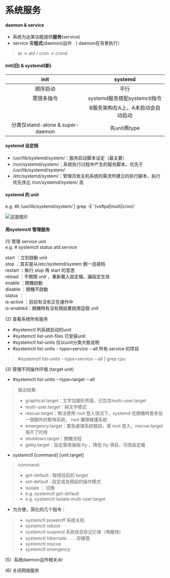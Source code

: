 # 系统服务
#### daemon & service
- 系统为达某功能提供**服务**(service)
- service 需**程式**(daemon)运作 （ daemon在背景执行）   
> at → atd / cron → crond

#### init(旧) & systemd(新)
|init|systemd|
|:---:|:---:|
|顺序启动|平行|
|需很多指令|systemd服务搭配systemctl指令|
||B服务架构在A上，A未启动会自动启动|
|分类仅stand-alone & super-daemon|先unit再type|

#### systemd 设定档

- /usr/lib/systemd/system/：服务启动脚本设定（最主要）
- /run/systemd/system/：系统执行过程中产生的服务脚本，优先于 /usr/lib/systemd/system/ 
- /etc/systemd/system/：管理员依主机系统的需求所建立的执行腳本，执行优先序比 /run/systemd/system/ 高



#### systemd 的 unit
e.g. #ll /usr/lib/systemd/system/ | grep -E '(vsftpd|multi|cron)'    
     
![这是图片](/home/panda/no-starch/ng/jpg/17-1.jpg "unit")

#### 用systemctl 管理服务
(1) 管理 service unit   
e.g. # systemctl status atd.service   

start     ：立刻啟動 unit   
stop      ：其实是从/etc/systemd/system 删一连接档   
restart   ：執行 stop 再 start 的意思   
reload    ：不關閉 unit ，重新載入設定檔，讓設定生效   
enable    ：開機啟動   
disable   ：開機不啟動   
status    ：    
is-active ：目前有沒有正在運作中   
is-enabled：開機時有沒有預設要啟用這個 unit   

(2) 查看系统所有服务
- #systemctl 列系统启动的unit
- #systemctl list-unit-files 已安装unit
- #systemctl list-units 仅以unit分类大致说明
- #systemctl list-units --type=service --all 所有.service 的项目
> #systemctl list-units --type=service --all | grep cpu


(3) 管理不同操作环境 (target unit)
- #systemctl list-units --type=target --all 
> 输出结果:
> - graphical.target：文字加圖形界面，已包含multi-user.target
> - multi-user.target：純文字模式
> - rescue.target：無法使用 root 登入情況下，systemd 在開機時會多加一個額外的暫時系統， root 權限維護系統
> - emergency.target：緊急處理系統錯誤，需 root 登入，rescue.target 用不了时用
> - shutdown.target：關機流程
> - getty.target：設定需用幾個 tty ，降低 tty 項目，可改設定檔
- systemctl [command] [unit.target]
> command:
> - get-default : 取得目前的 target 
> - set-default : 設定成為預設的操作模式
> - isolate ： 切換
> - e.g. systemctl get-default 
> - e.g. systemctl isolate multi-user.target
- 为方便，简化的几个指令：
> - systemctl poweroff 系统关机
> - systemctl reboot
> - systemctl suspend 系统状态存记忆体（唤醒快）
> - systemctl hibernate . . . .存硬盘
> - systemctl rescue
> - systemctl emergency

(5）系统daemon运作相关dir 


(6) 关闭网络服务 




